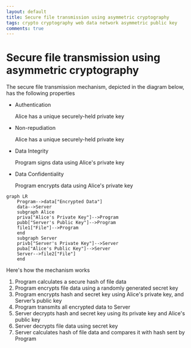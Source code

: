 ```yaml
---
layout: default
title: Secure file transmission using asymmetric cryptography
tags: crypto cryptography web data network asymmetric public key
comments: true
---
```

# Secure file transmission using asymmetric cryptography

The secure file transmission mechanism, depicted in the diagram below, has the following properties

* Authentication

    Alice has a unique securely-held private key

* Non-repudiation

    Alice has a unique securely-held private key

* Data Integrity

    Program signs data using Alice's private key

* Data Confidentiality

    Program encrypts data using Alice's private key

```mermaid
graph LR
    Program-->data["Encrypted Data"]
    data-->Server
    subgraph Alice
    priva["Alice's Private Key"]-->Program
    pubb["Server's Public Key"]-->Program
    file1["File"]-->Program
    end
    subgraph Server
    privb["Server's Private Key"]-->Server
    puba["Alice's Public Key"]-->Server
    Server-->file2["File"]
    end
```

Here's how the mechanism works

1. Program calculates a secure hash of file data
2. Program encrypts file data using a randomly generated secret key
3. Program encrypts hash and secret key using Alice's private key, and Server’s public key
4. Program transmits all encrypted data to Server
5. Server decrypts hash and secret key using its private key and Alice's public key
6. Server decrypts file data using secret key
7. Server calculates hash of file data and compares it with hash sent by Program
